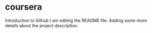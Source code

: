 # coursera
Introduction to Github
I am editing the README file. Adding some more details about the project description.


